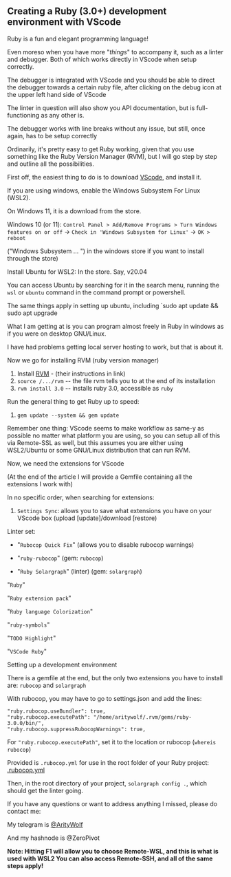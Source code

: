 ## Creating a Ruby (3.0+) development environment with VScode

Ruby is a fun and elegant programming language! 

Even moreso when you have more "*things*" to accompany it, such as a linter and debugger. Both of which works directly in VScode when setup correctly. 

The debugger is integrated with VScode and you should be able to direct the debugger towards a certain ruby file, after clicking on the debug icon at the upper left hand side of VScode

The linter in question will also show you API documentation, but is full-functioning as any other is.

The debugger works with line breaks without any issue, but still, once again, has to be setup correctly

Ordinarily, it's pretty easy to get Ruby working, given that you use something like the Ruby Version Manager (RVM), but I will go step by step and outline all the possibilities.

First off, the easiest thing to do is to download [VScode](https://code.visualstudio.com/), and install it.

If you are using windows, enable the Windows Subsystem For Linux (WSL2).

On Windows 11, it is a download from the store.

Windows 10 (or 11): `Control Panel > Add/Remove Programs > Turn Windows features on or off` -> `Check in 'Windows Subsystem for Linux'` -> `OK > reboot`

("Windows Subsystem ... ") in the windows store if you want to install through the store)

Install Ubuntu for WSL2: In the store. Say, v20.04

You can access Ubuntu by searching for it in the search menu, running the `wsl` or `ubuntu` command in the command prompt or powershell.

The same things apply in setting up ubuntu, including `sudo apt update && sudo apt upgrade

What I am getting at is you can program almost freely in Ruby in windows as if you were on desktop GNU/Linux.

I have had problems getting local server hosting to work, but that is about it.

Now we go for installing RVM (ruby version manager)

1) Install [RVM](https://rvm.io/) - (their instructions in link)
2) `source /.../rvm` -- the file rvm tells you to at the end of its installation
3) `rvm install 3.0` -- installs ruby 3.0, accessible as `ruby`

Run the general thing to get Ruby up to speed:
1) `gem update --system && gem update`

Remember one thing: VScode seems to make workflow as same-y as possible no matter what platform you are using, so you can setup all of this via Remote-SSL as well, but this assumes you are either using WSL2/Ubuntu or some GNU/Linux distribution that can run RVM.

Now, we need the extensions for VScode

(At the end of the article I will provide a Gemfile containing all the extensions I work with)

In no specific order, when searching for extensions:

1) `Settings Sync`: allows you to save what extensions you have on your VScode box (upload [update]/download [restore)


Linter set:
* "`Rubocop Quick Fix`" (allows you to disable rubocop warnings)

* "`ruby-rubocop`" (gem: `rubocop`)

* "`Ruby Solargraph`" (linter) (gem: `solargraph`)


"`Ruby`"

"`Ruby extension pack`"

"`Ruby language Colorization`"

"`ruby-symbols`"

"`TODO Highlight`"

"`VSCode Ruby`"

Setting up a development environment

There is a gemfile at the end, but the only two extensions you have to install are: `rubocop` and `solargraph`

With rubocop, you may have to go to settings.json and add the lines:

```
"ruby.rubocop.useBundler": true,
"ruby.rubocop.executePath": "/home/aritywolf/.rvm/gems/ruby-3.0.0/bin/",
"ruby.rubocop.suppressRubocopWarnings": true,
```
For `"ruby.rubocop.executePath"`, set it to the location or rubocop (`whereis rubocop`)

Provided is `.rubocop.yml` for use in the root folder of your Ruby project: [.rubocop.yml](https://gist.github.com/ZeroPivot/15b03e03d45d5a33e51ae764cb52fb8a)

Then, in the root directory of your project, `solargraph config .`, which should get the linter going.

If you have any questions or want to address anything I missed, please do contact me:

My telegram is [@ArityWolf](https://t.me/aritywolf)

And my hashnode is @ZeroPivot

**Note: Hitting F1 will allow you to choose Remote-WSL, and this is what is used with WSL2
You can also access Remote-SSH, and all of the same steps apply!**




